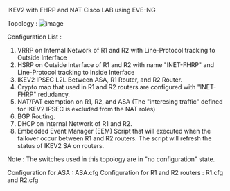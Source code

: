 IKEV2 with FHRP and NAT Cisco LAB using EVE-NG

Topology : 
![image](https://user-images.githubusercontent.com/54205634/127513869-9f5b949b-4c37-49de-8d6b-b62cd473a919.png)

Configuration List :

1. VRRP on Internal Network of R1 and R2 with Line-Protocol tracking to Outside Interface
2. HSRP on Outside Interface of R1 and R2 with name "INET-FHRP" and Line-Protocol tracking to Inside Interface
3. IKEV2 IPSEC L2L Between ASA, R1 Router, and R2 Router. 
4. Crypto map that used in R1 and R2 routers are configured with "INET-FHRP" redudancy.
5. NAT/PAT exemption on R1, R2, and ASA (The "interesing traffic" defined for IKEV2 IPSEC is excluded from the NAT roles)
6. BGP Routing.
7. DHCP on Internal Network of R1 and R2.
8. Embedded Event Manager (EEM) Script that will executed when the failover occur between R1 and R2 routers. 
   The script will refresh the status of IKEV2 SA on routers.
   
Note : The switches used in this topology are in "no configuration" state. 

Configuration for ASA : ASA.cfg
Configuration for R1 and R2 routers : R1.cfg and R2.cfg
